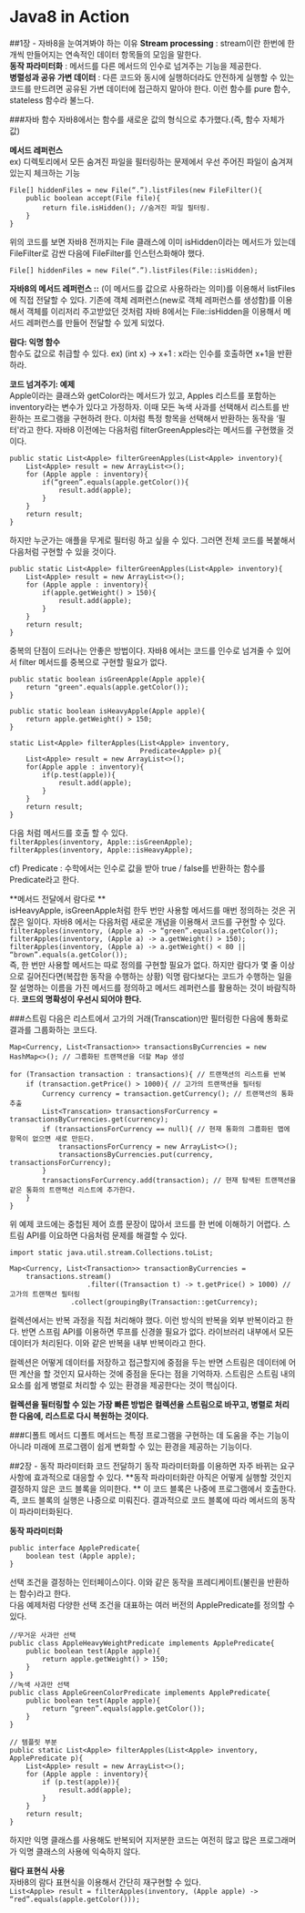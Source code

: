 # Java8 in Action
##1장 - 자바8을 눈여겨봐야 하는 이유 
**Stream processing** : stream이란 한번에 한 개씩 만들어지는 연속적인 데이터 항목들의 모임을 말한다. <br>
**동작 파라미터화** : 메서드를 다른 메서드의 인수로 넘겨주는 기능을 제공한다. <br>
**병렬성과 공유 가변 데이터** : 다른 코드와 동시에 실행하더라도 안전하게 실행할 수 있는 코드를 만드려면 공유된 가변 데이터에 접근하지 말아야 한다. 이런 함수를 pure 함수, stateless 함수라 불느다. <br>

###자바 함수
자바8에서는 함수를 새로운 값의 형식으로 추가했다.(즉, 함수 자체가 값) <br>

**메서드 레퍼런스**<br>
ex) 디렉토리에서 모든 숨겨진 파일을 필터링하는 문제에서 우선 주어진 파일이 숨겨져 있는지 체크하는 기능
```
File[] hiddenFiles = new File(“.”).listFiles(new FileFilter(){
	public boolean accept(File file){
		return file.isHidden(); //숨겨진 파일 필터링. 
	}
}
```
위의 코드를 보면 자바8 전까지는 File 클래스에 이미 isHidden이라는 메서드가 있는데 FileFilter로 감싼 다음에 FileFilter를 인스턴스화해야 했다. 
```
File[] hiddenFiles = new File(“.”).listFiles(File::isHidden);
```
**자바8의 메서드 레퍼런스 ::** (이 메서드를 값으로 사용하라는 의미)를 이용해서 listFiles에 직접 전달할 수 있다. 기존에 객체 레퍼런스(new로 객체 레퍼런스를 생성함)를 이용해서 객체를 이리저리 주고받았던 것처럼 자바 8에서는 File::isHidden을 이용해서 메서드 레퍼런스를 만들어 전달할 수 있게 되었다. <br>

**람다: 익명 함수**<br>
함수도 값으로 취급할 수 있다. ex) (int x) -> x+1 : x라는 인수를 호출하면 x+1을 반환하라. <br>

**코드 넘겨주기: 예제**<br>
Apple이라는 클래스와 getColor라는 메서드가 있고, Apples 리스트를 포함하는 inventory라는 변수가 있다고 가정하자. 이때 모든 녹색 사과를 선택해서 리스트를 반환하는 프로그램을 구현하려 한다. 이처럼 특정 항목을 선택해서 반환하는 동작을 ‘필터'라고 한다. 자바8 이전에는 다음처럼 filterGreenApples라는 메서드를 구현했을 것이다.
```
public static List<Apple> filterGreenApples(List<Apple> inventory){
	List<Apple> result = new ArrayList<>();
	for (Apple apple : inventory){
		if(“green”.equals(apple.getColor()){
			result.add(apple);
		}
	}
	return result; 
}
```
하지만 누군가는 애플을 무게로 필터링 하고 싶을 수 있다. 그러면 전체 코드를 복붙해서 다음처럼 구현할 수 있을 것이다. 
```
public static List<Apple> filterGreenApples(List<Apple> inventory){
	List<Apple> result = new ArrayList<>();
	for (Apple apple : inventory){
		if(apple.getWeight() > 150){
			result.add(apple);
		}
	}
	return result; 
}
```
중복의 단점이 드러나는 안좋은 방법이다. 자바8 에서는 코드를 인수로 넘겨줄 수 있어서 filter 메서드를 중복으로 구현할 필요가 없다. 
```
public static boolean isGreenApple(Apple apple){
    return "green".equals(apple.getColor());
}

public static boolean isHeavyApple(Apple apple){
    return apple.getWeight() > 150;
}

static List<Apple> filterApples(List<Apple> inventory,
                                Predicate<Apple> p){
    List<Apple> result = new ArrayList<>();
    for(Apple apple : inventory){
        if(p.test(apple)){
            result.add(apple);
        }
    }
    return result;
}
```
다음 처럼 메서드를 호출 할 수 있다. <br>
`filterApples(inventory, Apple::isGreenApple);`<br>
`filterApples(inventory, Apple::isHeavyApple);`<br>

cf) Predicate : 수학에서는 인수로 값을 받아 true / false를 반환하는 함수를 Predicate라고 한다. <br>

**메서드 전달에서 람다로 **<br>
isHeavyApple, isGreenApple처럼 한두 번만 사용할 메서드를 매번 정의하는 것은 귀찮은 일이다. 자바8 에서는 다음처럼 새로운 개념을 이용해서 코드를 구현할 수 있다. 
`filterApples(inventory, (Apple a) -> “green”.equals(a.getColor());`<br>
`filterApples(inventory, (Apple a) -> a.getWeight() > 150);`<br>
`filterApples(inventory, (Apple a) -> a.getWeight() < 80 || “brown”.equals(a.getColor());`<br>
즉, 한 번만 사용할 메서드는 따로 정의를 구현할 필요가 없다. 하지만 람다가 몇 줄 이상으로 길어진다면(복잡한 동작을 수행하는 상황) 익명 람다보다는 코드가 수행하는 일을 잘 설명하는 이름을 가진 메서드를 정의하고 메서드 레퍼런스를 활용하는 것이 바람직하다. **코드의 명확성이 우선시 되어야 한다.**<br>

###스트림
다음은 리스트에서 고가의 거래(Transcation)만 필터링한 다음에 통화로 결과를 그룹화하는 코드다. 
```
Map<Currency, List<Transaction>> transactionsByCurrencies = new HashMap<>(); // 그룹화된 트랜잭션을 더할 Map 생성

for (Transaction transaction : transactions){ // 트랜잭션의 리스트를 반복
	if (transaction.getPrice() > 1000){ // 고가의 트랜잭션을 필터링
		Currency currency = transaction.getCurrency(); // 트랜잭션의 통화 추출
		List<Transcation> transactionsForCurrency = transactionsByCurrencies.get(currency); 
		if (transactionsForCurrency == null){ // 현재 통화의 그룹화된 맵에 항목이 없으면 새로 만든다.
			transactionsForCurrency = new ArrayList<>();
			transactionsByCurrencies.put(currency, transactionsForCurrency);
		}
		transactionsForCurrency.add(transaction); // 현재 탐색된 트랜잭션을 같은 통화의 트랜잭션 리스트에 추가한다. 
	}
}
```
위 예제 코드에는 중첩된 제어 흐름 문장이 많아서 코드를 한 번에 이해하기 어렵다. 스트림 API를 이요하면 다음처럼 문제를 해결할 수 있다. 
```
import static java.util.stream.Collections.toList;

Map<Currency, List<Transaction>> transactionByCurrencies = 
	transactions.stream()
           		   .filter((Transaction t) -> t.getPrice() > 1000) //고가의 트랜잭션 필터링
			   .collect(groupingBy(Transaction::getCurrency);	
```
컬렉션에서는 반복 과정을 직접 처리해야 했다. 이런 방식의 반복을 외부 반복이라고 한다. 반면 스프림 API를 이용하면 루프를 신경쓸 필요가 없다. 라이브러리 내부에서 모든 데이터가 처리된다. 이와 같은 반복을 내부 반복이라고 한다.<br>

컬렉션은 어떻게 데이터를 저장하고 접근할지에 중점을 두는 반면 스트림은 데이터에 어떤 계산을 할 것인지 묘사하는 것에 중점을 둔다는 점을 기억하자. 스트림은 스트림 내의 요소를 쉽게 병렬로 처리할 수 있는 환경을 제공한다는 것이 핵심이다. <br>

**컬렉션을 필터링할 수 있는 가장 빠른 방법은 컬렉션을 스트림으로 바꾸고, 병렬로 처리한 다음에, 리스트로 다시 복원하는 것이다.**<br>

###디폴트 메서드 
디폴트 메서드는 특정 프로그램을 구현하는 데 도움을 주는 기능이 아니라 미래에 프로그램이 쉽게 변화할 수 있는 환경을 제공하는 기능이다. <br> 

##2장 - 동작 파라미터화 코드 전달하기
동작 파라미터화를 이용하면 자주 바뀌는 요구사항에 효과적으로 대응할 수 있다. **동작 파라미터화란 아직은 어떻게 실행할 것인지 결정하지 않은 코드 블록을 의미한다. ** 이 코드 블록은 나중에 프로그램에서 호출한다. 즉, 코드 블록의 실행은 나중으로 미뤄진다. 결과적으로 코드 블록에 따라 메서드의 동작이 파라미터화된다. <br>

**동작 파라미터화**<br>
```
public interface ApplePredicate{
	boolean test (Apple apple);
}
```
선택 조건을 결정하는 인터페이스이다. 이와 같은 동작을 프레디케이트(불린을 반환하는 함수)라고 한다. <br>
다음 예제처럼 다양한 선택 조건을 대표하는 여러 버전의 ApplePredicate를 정의할 수 있다. 
```
//무거운 사과만 선택
public class AppleHeavyWeightPredicate implements ApplePredicate{
	public boolean test(Apple apple){
		return apple.getWeight() > 150;
	}
}
//녹색 사과만 선택
public class AppleGreenColorPredicate implements ApplePredicate{
	public boolean test(Apple apple){
		return “green”.equals(apple.getColor());
	}
}

// 템플릿 부분
public static List<Apple> filterApples(List<Apple> inventory, ApplePredicate p){
	List<Apple> result = new ArrayList<>();
	for (Apple apple : inventory){
		if (p.test(apple)){
			result.add(apple);
		}
	}
	return result;
}

```
하지만 익명 클래스를 사용해도 반복되어 지저분한 코드는 여전히 많고 많은 프로그래머가 익명 클래스의 사용에 익숙하지 않다. 

**람다 표현식 사용**<br>
자바8의 람다 표현식을 이용해서 간단히 재구현할 수 있다. <br>
`List<Apple> result = filterApples(inventory, (Apple apple) -> “red”.equals(apple.getColor()));`<br>
